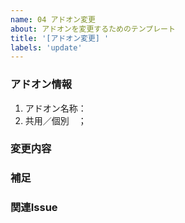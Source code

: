 ```yaml
---
name: 04 アドオン変更
about: アドオンを変更するためのテンプレート
title: '[アドオン変更] '
labels: 'update'
---
```


### アドオン情報
1. アドオン名称：
2. 共用／個別　；

### 変更内容
<!-- 変更内容を記載 -->

### 補足
<!-- 固有の仕様や、画面ショット、参考資料など -->

### 関連Issue
<!-- #123, #456 -->
